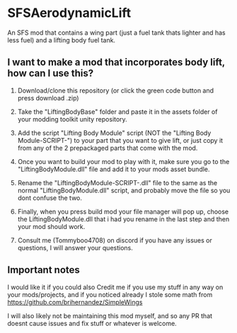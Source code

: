 # SFSAerodynamicLift
An SFS mod that contains a wing part (just a fuel tank thats lighter and has less fuel) and a lifting body fuel tank.


## I want to make a mod that incorporates body lift, how can I use this?

1. Download/clone this repository (or click the green code button and press download .zip)

2. Take the "LiftingBodyBase" folder and paste it in the assets folder of your modding toolkit unity repository.

3. Add the script "Lifting Body Module" script (NOT the "Lifting Body Module-SCRIPT-") to your part that you want to give lift, or just copy it from any of the 2 prepackaged parts that come with the mod.

4. Once you want to build your mod to play with it, make sure you go to the "LiftingBodyModule.dll" file and add it to your mods asset bundle.

5. Rename the "LiftingBodyModule-SCRIPT-.dll" file to the same as the normal "LiftingBodyModule.dll" script, and probably move the file so you dont confuse the two.

6. Finally, when you press build mod your file manager will pop up, choose the LiftingBodyModule.dll that i had you rename in the last step and then your mod should work.

7. Consult me (Tommyboo4708) on discord if you have any issues or questions, I will answer your questions.

## Important notes

I would like it if you could also Credit me if you use my stuff in any way on your mods/projects, and if you noticed already I stole some math from https://github.com/brihernandez/SimpleWings

I will also likely not be maintaining this mod myself, and so any PR that doesnt cause issues and fix stuff or whatever is welcome.
